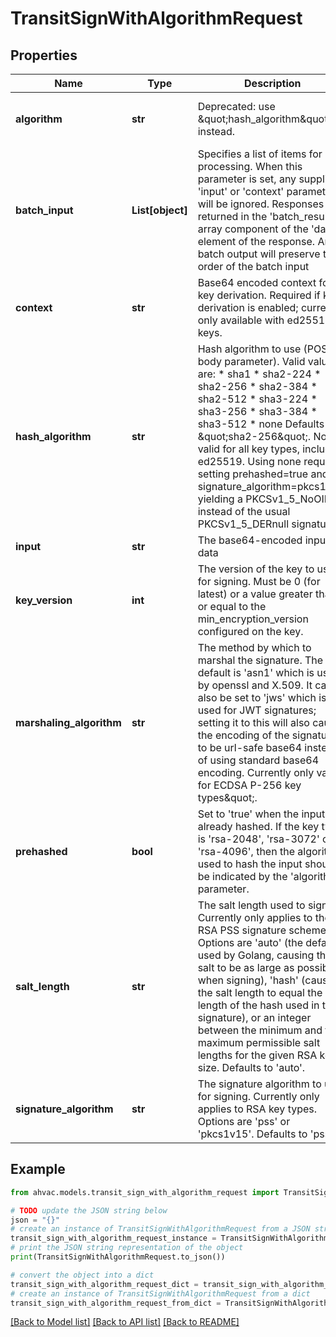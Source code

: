 # TransitSignWithAlgorithmRequest


## Properties

Name | Type | Description | Notes
------------ | ------------- | ------------- | -------------
**algorithm** | **str** | Deprecated: use \&quot;hash_algorithm\&quot; instead. | [optional] [default to 'sha2-256']
**batch_input** | **List[object]** | Specifies a list of items for processing. When this parameter is set, any supplied &#39;input&#39; or &#39;context&#39; parameters will be ignored. Responses are returned in the &#39;batch_results&#39; array component of the &#39;data&#39; element of the response. Any batch output will preserve the order of the batch input | [optional] 
**context** | **str** | Base64 encoded context for key derivation. Required if key derivation is enabled; currently only available with ed25519 keys. | [optional] 
**hash_algorithm** | **str** | Hash algorithm to use (POST body parameter). Valid values are: * sha1 * sha2-224 * sha2-256 * sha2-384 * sha2-512 * sha3-224 * sha3-256 * sha3-384 * sha3-512 * none Defaults to \&quot;sha2-256\&quot;. Not valid for all key types, including ed25519. Using none requires setting prehashed&#x3D;true and signature_algorithm&#x3D;pkcs1v15, yielding a PKCSv1_5_NoOID instead of the usual PKCSv1_5_DERnull signature. | [optional] [default to 'sha2-256']
**input** | **str** | The base64-encoded input data | [optional] 
**key_version** | **int** | The version of the key to use for signing. Must be 0 (for latest) or a value greater than or equal to the min_encryption_version configured on the key. | [optional] 
**marshaling_algorithm** | **str** | The method by which to marshal the signature. The default is &#39;asn1&#39; which is used by openssl and X.509. It can also be set to &#39;jws&#39; which is used for JWT signatures; setting it to this will also cause the encoding of the signature to be url-safe base64 instead of using standard base64 encoding. Currently only valid for ECDSA P-256 key types\&quot;. | [optional] [default to 'asn1']
**prehashed** | **bool** | Set to &#39;true&#39; when the input is already hashed. If the key type is &#39;rsa-2048&#39;, &#39;rsa-3072&#39; or &#39;rsa-4096&#39;, then the algorithm used to hash the input should be indicated by the &#39;algorithm&#39; parameter. | [optional] 
**salt_length** | **str** | The salt length used to sign. Currently only applies to the RSA PSS signature scheme. Options are &#39;auto&#39; (the default used by Golang, causing the salt to be as large as possible when signing), &#39;hash&#39; (causes the salt length to equal the length of the hash used in the signature), or an integer between the minimum and the maximum permissible salt lengths for the given RSA key size. Defaults to &#39;auto&#39;. | [optional] [default to 'auto']
**signature_algorithm** | **str** | The signature algorithm to use for signing. Currently only applies to RSA key types. Options are &#39;pss&#39; or &#39;pkcs1v15&#39;. Defaults to &#39;pss&#39; | [optional] 

## Example

```python
from ahvac.models.transit_sign_with_algorithm_request import TransitSignWithAlgorithmRequest

# TODO update the JSON string below
json = "{}"
# create an instance of TransitSignWithAlgorithmRequest from a JSON string
transit_sign_with_algorithm_request_instance = TransitSignWithAlgorithmRequest.from_json(json)
# print the JSON string representation of the object
print(TransitSignWithAlgorithmRequest.to_json())

# convert the object into a dict
transit_sign_with_algorithm_request_dict = transit_sign_with_algorithm_request_instance.to_dict()
# create an instance of TransitSignWithAlgorithmRequest from a dict
transit_sign_with_algorithm_request_from_dict = TransitSignWithAlgorithmRequest.from_dict(transit_sign_with_algorithm_request_dict)
```
[[Back to Model list]](../README.md#documentation-for-models) [[Back to API list]](../README.md#documentation-for-api-endpoints) [[Back to README]](../README.md)


